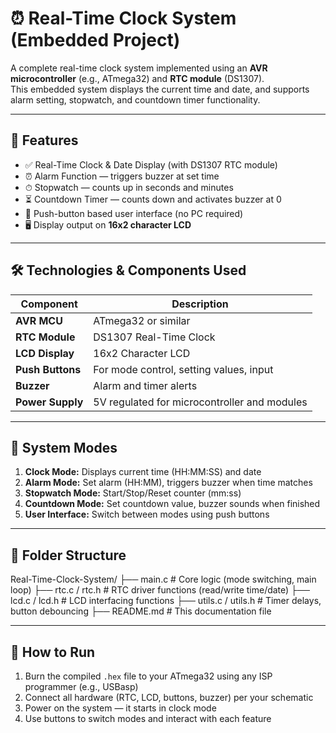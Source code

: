 # ⏰ Real-Time Clock System (Embedded Project)

A complete real-time clock system implemented using an **AVR microcontroller** (e.g., ATmega32) and **RTC module** (DS1307).  
This embedded system displays the current time and date, and supports alarm setting, stopwatch, and countdown timer functionality.

---

## 🔧 Features

- ✅ Real-Time Clock & Date Display (with DS1307 RTC module)
- ⏰ Alarm Function — triggers buzzer at set time
- ⏱ Stopwatch — counts up in seconds and minutes
- ⏳ Countdown Timer — counts down and activates buzzer at 0
- 🧠 Push-button based user interface (no PC required)
- 🖥 Display output on **16x2 character LCD**

---

## 🛠 Technologies & Components Used

| Component        | Description                                  |
|------------------|----------------------------------------------|
| **AVR MCU**       | ATmega32 or similar                         |
| **RTC Module**    | DS1307 Real-Time Clock                      |
| **LCD Display**   | 16x2 Character LCD                          |
| **Push Buttons**  | For mode control, setting values, input     |
| **Buzzer**        | Alarm and timer alerts                      |
| **Power Supply**  | 5V regulated for microcontroller and modules |

---

## 🧩 System Modes

1. **Clock Mode:** Displays current time (HH:MM:SS) and date
2. **Alarm Mode:** Set alarm (HH:MM), triggers buzzer when time matches
3. **Stopwatch Mode:** Start/Stop/Reset counter (mm:ss)
4. **Countdown Mode:** Set countdown value, buzzer sounds when finished
5. **User Interface:** Switch between modes using push buttons

---

## 📁 Folder Structure
Real-Time-Clock-System/
├── main.c # Core logic (mode switching, main loop)
├── rtc.c / rtc.h # RTC driver functions (read/write time/date)
├── lcd.c / lcd.h # LCD interfacing functions
├── utils.c / utils.h # Timer delays, button debouncing
├── README.md # This documentation file

---

## 🚀 How to Run

1. Burn the compiled `.hex` file to your ATmega32 using any ISP programmer (e.g., USBasp)
2. Connect all hardware (RTC, LCD, buttons, buzzer) per your schematic
3. Power on the system — it starts in clock mode
4. Use buttons to switch modes and interact with each feature
